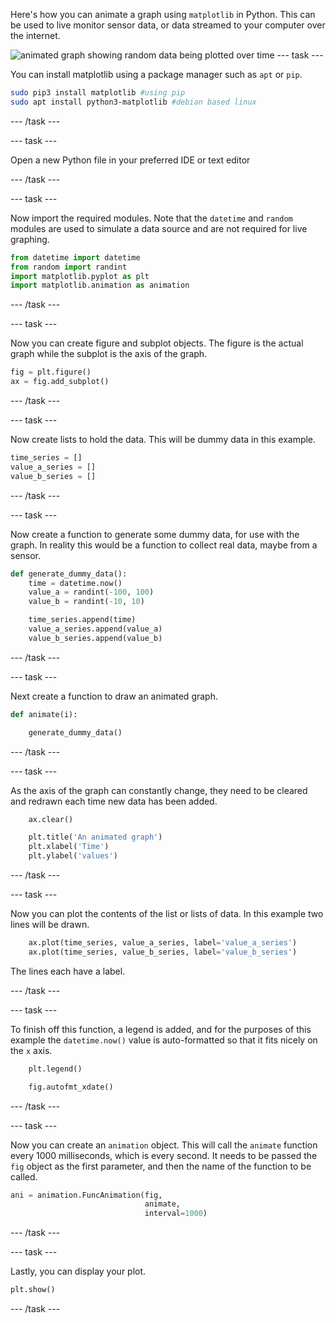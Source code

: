 Here's how you can animate a graph using `matplotlib` in Python. This can be used to live monitor sensor data, or data streamed to your computer over the internet.

![animated graph showing random data being plotted over time](images/animate_graph.gif)
--- task ---

You can install matplotlib using a package manager such as `apt` or `pip`.

```bash
sudo pip3 install matplotlib #using pip
sudo apt install python3-matplotlib #debian based linux
```

--- /task ---

--- task ---

Open a new Python file in your preferred IDE or text editor

--- /task ---

--- task ---

Now import the required modules. Note that the `datetime` and `random` modules are used to simulate a data source and are not required for live graphing.

```python
from datetime import datetime
from random import randint
import matplotlib.pyplot as plt
import matplotlib.animation as animation
```

--- /task ---

--- task ---

Now you can create figure and subplot objects. The figure is the actual graph while the subplot is the axis of the graph.

```python
fig = plt.figure()
ax = fig.add_subplot()
```

--- /task ---

--- task ---

Now create lists to hold the data. This will be dummy data in this example.

```python
time_series = []
value_a_series = []
value_b_series = []
```

--- /task ---

--- task ---

Now create a function to generate some dummy data, for use with the graph. In reality this would be a function to collect real data, maybe from a sensor.

```python
def generate_dummy_data():
    time = datetime.now()
    value_a = randint(-100, 100)
    value_b = randint(-10, 10)

    time_series.append(time)
    value_a_series.append(value_a)
    value_b_series.append(value_b)
```

--- /task ---

--- task ---

Next create a function to draw an animated graph.

```python
def animate(i):

    generate_dummy_data()
```

--- /task ---

--- task ---

As the axis of the graph can constantly change, they need to be cleared and redrawn each time new data has been added.

```python
    ax.clear()

    plt.title('An animated graph')
    plt.xlabel('Time')
    plt.ylabel('values')
```

--- /task ---

--- task ---

Now you can plot the contents of the list or lists of data. In this example two lines will be drawn.

```python
    ax.plot(time_series, value_a_series, label='value_a_series')
    ax.plot(time_series, value_b_series, label='value_b_series')
```

The lines each have a label.

--- /task ---

--- task ---

To finish off this function, a legend is added, and for the purposes of this example the `datetime.now()` value is auto-formatted so that it fits nicely on the `x` axis.

```python
    plt.legend()

    fig.autofmt_xdate()
```

--- /task ---

--- task ---

Now you can create an `animation` object. This will call the `animate` function every 1000 milliseconds, which is every second. It needs to be passed the `fig` object as the first parameter, and then the name of the function to be called.

```python
ani = animation.FuncAnimation(fig,
                              animate,
                              interval=1000)
```

--- /task ---

--- task ---

Lastly, you can display your plot.

```python
plt.show()
```

--- /task ---

